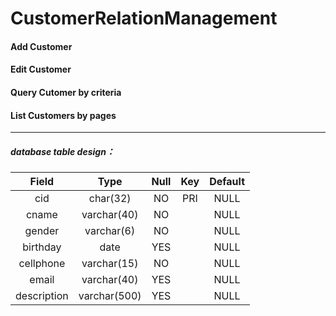 # CustomerRelationManagement
#### Add Customer
#### Edit Customer
#### Query Cutomer by criteria
#### List Customers by pages
---

##### *database table design：*
Field|Type|Null|Key|Default
:--:|:--:|:---:|:--:|:--:
cid|char(32)|NO|PRI|NULL
cname|varchar(40)|NO||NULL
gender|varchar(6)|NO||NULL
birthday|date|YES||NULL
cellphone|varchar(15)|NO||NULL
email|varchar(40)|YES||NULL
description|varchar(500)|YES||NULL
